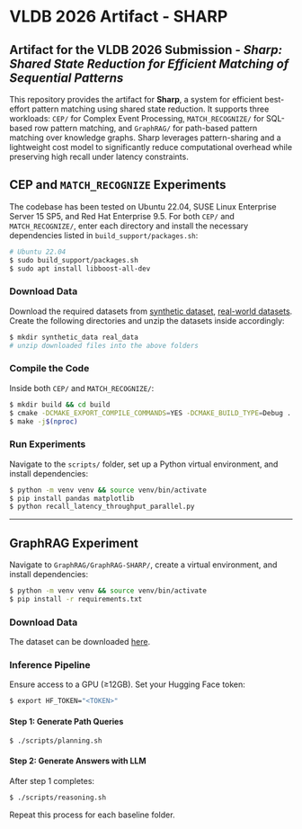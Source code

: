 # VLDB 2026 Artifact - SHARP
## Artifact for the VLDB 2026 Submission - *Sharp: Shared State Reduction for Efficient Matching of Sequential Patterns*

This repository provides the artifact for **Sharp**, a system for efficient best-effort pattern matching using shared state reduction. It supports three workloads: `CEP/` for Complex Event Processing, `MATCH_RECOGNIZE/` for SQL-based row pattern matching, and `GraphRAG/` for path-based pattern matching over knowledge graphs. Sharp leverages pattern-sharing and a lightweight cost model to significantly reduce computational overhead while preserving high recall under latency constraints.

## CEP and `MATCH_RECOGNIZE` Experiments

The codebase has been tested on Ubuntu 22.04, SUSE Linux Enterprise Server 15 SP5, and Red Hat Enterprise 9.5. For both `CEP/` and `MATCH_RECOGNIZE/`, enter each directory and install the necessary dependencies listed in `build_support/packages.sh`:

```sh
# Ubuntu 22.04
$ sudo build_support/packages.sh
$ sudo apt install libboost-all-dev
```

### Download Data

Download the required datasets from [synthetic dataset](https://drive.google.com/drive/folders/1_9XkUkKfz2OJObpYmy2pFOKn-DqcAKlu?usp=sharing), [real-world datasets](https://drive.google.com/drive/folders/13musleLNDuRnVAJNnCh4PoArSJB8nP_W?usp=sharing).  
Create the following directories and unzip the datasets inside accordingly:

```sh
$ mkdir synthetic_data real_data
# unzip downloaded files into the above folders
```

### Compile the Code

Inside both `CEP/` and `MATCH_RECOGNIZE/`:

```sh
$ mkdir build && cd build
$ cmake -DCMAKE_EXPORT_COMPILE_COMMANDS=YES -DCMAKE_BUILD_TYPE=Debug ..
$ make -j$(nproc)
```

### Run Experiments

Navigate to the `scripts/` folder, set up a Python virtual environment, and install dependencies:

```sh
$ python -m venv venv && source venv/bin/activate
$ pip install pandas matplotlib
$ python recall_latency_throughput_parallel.py
```

---

## GraphRAG Experiment

Navigate to `GraphRAG/GraphRAG-SHARP/`, create a virtual environment, and install dependencies:

```sh
$ python -m venv venv && source venv/bin/activate
$ pip install -r requirements.txt
```

### Download Data

The dataset can be downloaded [here](https://github.com/yuyuz/MetaQA). 

### Inference Pipeline

Ensure access to a GPU (≥12GB). Set your Hugging Face token:

```sh
$ export HF_TOKEN="<TOKEN>"
```

#### Step 1: Generate Path Queries

```sh
$ ./scripts/planning.sh
```

#### Step 2: Generate Answers with LLM

After step 1 completes:

```sh
$ ./scripts/reasoning.sh
```

Repeat this process for each baseline folder.
